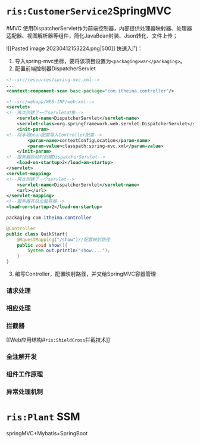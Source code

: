 # `ris:CustomerService2`SpringMVC
#MVC
使用DispatcherServlet作为前端控制器，内部提供处理器映射器、处理器适配器、视图解析器等组件，简化JavaBean封装、Json转化、文件上传；

![[Pasted image 20230412153224.png|500]]
快速入门：
1. 导入spring-mvc坐标，要将该项目设置为`<packaging>war</packaging>`。
2. 配置前端控制器DispatcherServlet
```xml
<!--src/resources/spring-mvc.xml-->
...
<context:component-scan base-package="com.itheima.controller"/>
```

```xml
<!--src/webapp/WEB-INF/web.xml-->
<servlet>
<!--再次创建了一个servlet对象-->
	<servlet-name>DispatcherServlet</servlet-name>
	<servlet-class>org.springframework.web.servlet.DispatcherServlet</servlet-class>
	<init-param>
<!--将本地bean配置导入Controller配置-->
		<param-name>contextConfigLocation</param-name>
		<param-value>classpath:spring-mvc.xml</param-value>
	</init-param>
<!--服务器启动时创建DispatcherServlet-->
	<load-on-startup>2</load-on-startup>
</servlet>
<servlet-mapping>
<!--再次创建了一个servlet-->
	<servlet-name>DispatcherServlet</servlet-name>
	<url></url>
</servlet-mapping>
<!--服务器开启加载容器-->
<load-on-startup>2</load-on-startup>
```

```java
packaging com.itheima.controller

@Controller
public class QuikStart{
	@RquestMapping("/show")//配置映射路径
	public void show(){
		System.out.println("show....");
	}
}
```
3. 编写Controller，配置映射路径，并交给SpringMVC容器管理


### 请求处理

### 相应处理

### 拦截器

[[Web应用结构#`ris:ShieldCross`拦截技术]]

### 全注解开发

### 组件工作原理

### 异常处理机制






# `ris:Plant` SSM
springMVC+Mybatis+SpringBoot
